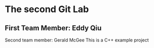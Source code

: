 
# The second Git Lab
## First Team Member: Eddy Qiu
Second team member: Gerald McGee
This is a C++ example project
